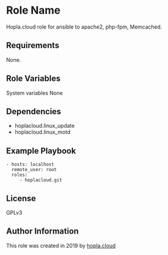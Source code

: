 Role Name
=========

Hopla.cloud role for ansible to apache2, php-fpm, Memcached.

Requirements
------------

None.

Role Variables
--------------

System variables
None


Dependencies
------------

- hoplacloud.linux_update
- hoplacloud.linux_motd


Example Playbook
----------------

    - hosts: localhost
      remote_user: root
      roles:
         - hoplacloud.git

License
-------

GPLv3

Author Information
------------------

This role was created in 2019 by [hopla.cloud](https://hopla.cloud)
